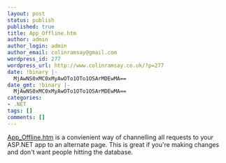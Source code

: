 ```yaml
---
layout: post
status: publish
published: true
title: App_Offline.htm
author: admin
author_login: admin
author_email: colinramsay@gmail.com
wordpress_id: 277
wordpress_url: http://www.colinramsay.co.uk/?p=277
date: !binary |-
  MjAwNS0xMC0xMyAwOTo1OTo1OSArMDEwMA==
date_gmt: !binary |-
  MjAwNS0xMC0xMyAwOTo1OTo1OSArMDEwMA==
categories:
- .NET
tags: []
comments: []
---
```

<p><a title="App_Offline.htm" href="http://weblogs.asp.net/scottgu/archive/2005/10/06/426755.aspx">App_Offline.htm</a> is a convienient way of channelling all requests to your ASP.NET app to an alternate page. This is great if you're making changes and don't want people hitting the database.</p>
